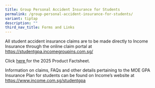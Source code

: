 ```yaml
---
title: Group Personal Accident Insurance for Students
permalink: /group-personal-accident-insurance-for-students/
variant: tiptap
description: ""
third_nav_title: Forms and Links
---
```

<p>All student accident insurance claims are to be made directly to Income
Insurance through the online claim portal at <a href="https://studentgpa.incomegroupins.com.sg/" rel="noopener noreferrer nofollow" target="_blank">https://studentgpa.incomegroupins.com.sg/</a>
</p>
<p></p>
<p>Click <a href="/files/Product_Fact_Sheet__Year_2025_.pdf" rel="noopener nofollow" target="_blank">here </a>for
the 2025 Product Factsheet.</p>
<p></p>
<p></p>
<p>Information on claims, FAQs and other details pertaining to the MOE GPA
Insurance Plan for students can be found on Income’s website at <a href="https://www.income.com.sg/studentgpa" rel="noopener noreferrer nofollow" target="_blank">https://www.income.com.sg/studentgpa</a> 
</p>
<p></p>